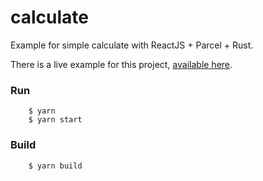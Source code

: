 # calculate

Example for simple calculate with ReactJS + Parcel + Rust.

There is a live example for this project, [available here](https://parcel-rust-calculate.herokuapp.com/).

### Run

```
    $ yarn
    $ yarn start
```

### Build

```
    $ yarn build
```
